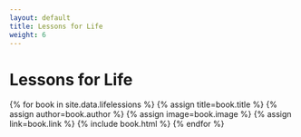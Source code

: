 ```yaml
---
layout: default
title: Lessons for Life
weight: 6
---
```

# Lessons for Life

<main class="shelf">
  {% for book in site.data.lifelessions  %}
    {% assign title=book.title %}
    {% assign author=book.author %}
    {% assign image=book.image %}
    {% assign link=book.link %}
    {% include book.html %}
  {% endfor %}
</main>